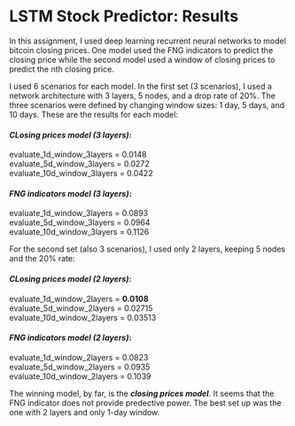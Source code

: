 # LSTM Stock Predictor: Results

In this assignment, I used deep learning recurrent neural networks to model bitcoin closing prices. One model used the FNG indicators to predict the closing price while the second model used a window of closing prices to predict the nth closing price.

I used 6 scenarios for each model. In the first set (3 scenarios), I used a network architecture with 3 layers, 5 nodes, and a drop rate of 20%. The three scenarios were defined by changing window sizes: 1 day, 5 days, and 10 days. These are the results for each model:

#### *CLosing prices model (3 layers)*:
evaluate_1d_window_3layers = 0.0148<br />
evaluate_5d_window_3layers = 0.0272<br />
evaluate_10d_window_3layers = 0.0422

#### *FNG indicators model (3 layers)*:
evaluate_1d_window_3layers = 0.0893<br />
evaluate_5d_window_3layers = 0.0964<br />
evaluate_10d_window_3layers = 0.1126


For the second set (also 3 scenarios), I used only 2 layers, keeping 5 nodes and the 20% rate:

#### *CLosing prices model (2 layers)*:
evaluate_1d_window_2layers = **0.0108**<br />
evaluate_5d_window_2layers = 0.02715<br />
evaluate_10d_window_2layers = 0.03513

#### *FNG indicators model (2 layers)*:

evaluate_1d_window_2layers = 0.0823<br />
evaluate_5d_window_2layers = 0.0935<br />
evaluate_10d_window_2layers = 0.1039

The winning model, by far, is the ***closing prices model***. It seems that the FNG indicator does not provide predective power. The best set up was the one with 2 layers and only 1-day window.